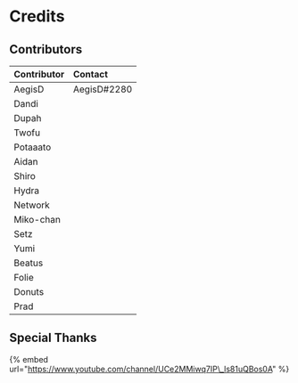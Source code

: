 # Credits

## Contributors

| Contributor | Contact |
| :--- | :--- |
| AegisD | AegisD\#2280 |
| Dandi |  |
| Dupah |  |
| Twofu |  |
| Potaaato |  |
| Aidan |  |
| Shiro |  |
| Hydra |  |
| Network |  |
| Miko-chan |  |
| Setz |  |
| Yumi |  |
| Beatus |  |
| Folie |  |
| Donuts |  |
| Prad |  |

## Special Thanks

{% embed url="https://www.youtube.com/channel/UCe2MMiwq7IP\_ls81uQBos0A" %}



